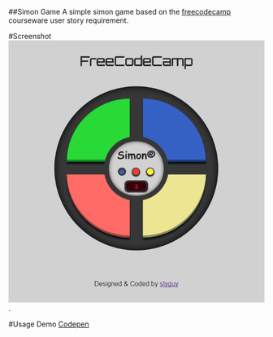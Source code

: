 ##Simon Game
A simple simon game based on the   [freecodecamp](https://www.freecodecamp.com/challenges/build-a-simon-game) courseware user story requirement.

#Screenshot
![screenshot](https://github.com/theslyone/simon-game/blob/master/img/snapshot.png).

#Usage
Demo [Codepen](http://codepen.io/theslyguy/pen/gLqegm)
